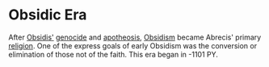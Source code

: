 # Obsidic Era

After [Obsidis'](../../inhabitants/figures/obsidis.md) [genocide](../wars/second-hematic.md) and [apotheosis](../../inhabitants/anthropoids/deities/obsidis.md), [Obsidism](../../organizations/religions/obsidism.md) became Abrecis' primary [religion](../../organizations/religions/introduction.md). One of the express goals of early Obsidism was the conversion or elimination of those not of the faith. This era began in -1101 PY.